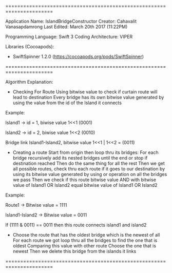 ======================================================================

Application Name: IslandBridgeConstructor
Creator: Cahavalit Vanasapdamrong
Last Edited: March 20th 2017 (11:22PM)

Programming Language: Swift 3
Coding Architecture: VIPER

Libraries (Cocoapods):
- SwiftSpinner 1.2.0 (https://cocoapods.org/pods/SwiftSpinner)

======================================================================

Algorithm Explanation:

- Checking For Route
Using bitwise value to check if curtain route will lead to destination
Every bridge has its own bitwise value generated by using the value from the id of the Island it connects


Example:

Island1 -> id = 1, biwise value 1<<1 (0001)

Island2 -> id = 2, biwise value 1<<2 (0010)

Bridge link Island1-Island2, bitwise value 1<<1 | 1<<2 = (0011)


- Creating a route
Start from origin then loop thru its bridges:
For each bridge recursively add its nested bridges until the end or stop if destination reached
Then do the same thing for all the rest
Then we get all possible routes, check thru each route if it goes to our destination by using its bitwise value generated by using or operation on all the bridges we pass
Then we check if this route bitwise value AND with bitwise value of Island1 OR Island2 equal bitwise value of Island1 OR Island2


Example:

Route1 -> Bitwise value = 1111

Island1-Island2 -> Bitwise value = 0011

If (1111 & 0011) == 0011 then this route connects island1 and island2



- Choose the route that has the oldest bridge which is the newest of all
For each route we got loop thru all the bridges to find the one that is oldest
Comparing this value with other route
Choose the one that is newest
Then we delete this bridge from the islands it links

======================================================================

